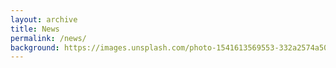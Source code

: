 ```yaml
---
layout: archive
title: News
permalink: /news/
background: https://images.unsplash.com/photo-1541613569553-332a2574a508?q=80&w=1000&auto=format&fit=crop&ixlib=rb-4.0.3&ixid=M3wxMjA3fDB8MHxwaG90by1wYWdlfHx8fGVufDB8fHx8fA%3D%3D
---
```

